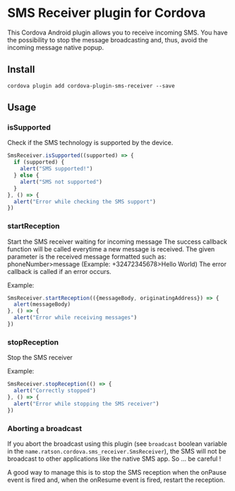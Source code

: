 SMS Receiver plugin for Cordova
===============================

This Cordova Android plugin allows you to receive incoming SMS. You have the possibility to stop the message broadcasting and, thus, avoid the incoming message native popup.

## Install

```
cordova plugin add cordova-plugin-sms-receiver --save
```

## Usage

### isSupported ###
Check if the SMS technology is supported by the device.

```js
SmsReceiver.isSupported((supported) => {
  if (supported) {
    alert("SMS supported!")
  } else {
    alert("SMS not supported")
  }
}, () => {
  alert("Error while checking the SMS support")
})
```

### startReception ###
Start the SMS receiver waiting for incoming message
The success callback function will be called everytime a new message is received.
The given parameter is the received message formatted such as: phoneNumber>message (Example: +32472345678>Hello World)
The error callback is called if an error occurs.

Example:
```js
SmsReceiver.startReception(({messageBody, originatingAddress}) => {
  alert(messageBody)
}, () => {
  alert("Error while receiving messages")
})
```

### stopReception ###
Stop the SMS receiver

Example:
```js
SmsReceiver.stopReception(() => {
  alert("Correctly stopped")
}, () => {
  alert("Error while stopping the SMS receiver")
})
```

### Aborting a broadcast ###
If you abort the broadcast using this plugin (see ``broadcast`` boolean variable
in the ``name.ratson.cordova.sms_receiver.SmsReceiver``), the SMS will not be broadcast to other
applications like the native SMS app. So ... be careful !

A good way to manage this is to stop the SMS reception when the onPause event is fired and, when the onResume event is fired, restart the reception.
